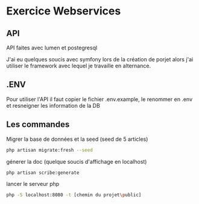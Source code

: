 # Exercice Webservices

## API
API faites avec lumen et postegresql

J'ai eu quelques soucis avec symfony lors de la création de porjet alors j'ai utiliser le framework avec lequel je travaille en alternance.

## .ENV

Pour utiliser l'API il faut copier le fichier .env.example, le renommer en .env et resneigner les information de la DB
## Les commandes

Migrer la base de données et la seed (seed de 5 articles)

```bash
php artisan migrate:fresh --seed
```

génerer la doc (quelque soucis d'affichage en localhost)
```bash
php artisan scribe:generate
```

lancer le serveur php

```bash
php -S localhost:8080 -t [chemin du projet\public]
```
